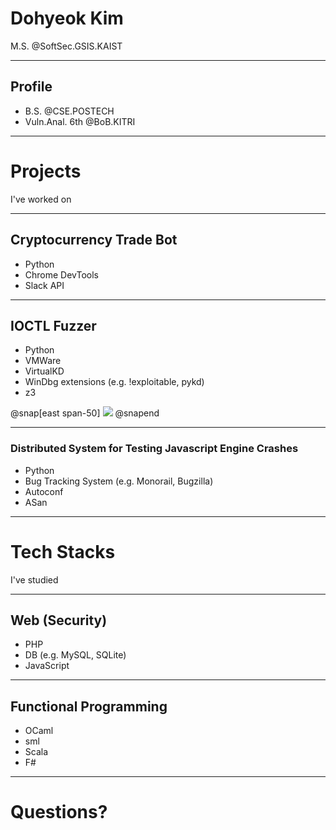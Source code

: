 # Dohyeok Kim
M.S. @SoftSec.GSIS.KAIST

---

## Profile
- B.S. @CSE.POSTECH
- Vuln.Anal. 6th @BoB.KITRI

---

# Projects
I've worked on

---

## Cryptocurrency Trade Bot
- Python
- Chrome DevTools
- Slack API

---

## IOCTL Fuzzer
- Python
- VMWare
- VirtualKD
- WinDbg extensions (e.g. !exploitable, pykd)
- z3

@snap[east span-50]
![](assets/img/modern_software_development.gif)
@snapend

---

### Distributed System for Testing Javascript Engine Crashes
- Python
- Bug Tracking System (e.g. Monorail, Bugzilla)
- Autoconf
- ASan

---

# Tech Stacks
I've studied

---

## Web (Security)
- PHP
- DB (e.g. MySQL, SQLite)
- JavaScript

---

## Functional Programming
- OCaml
- sml
- Scala
- F#

---

# Questions?
